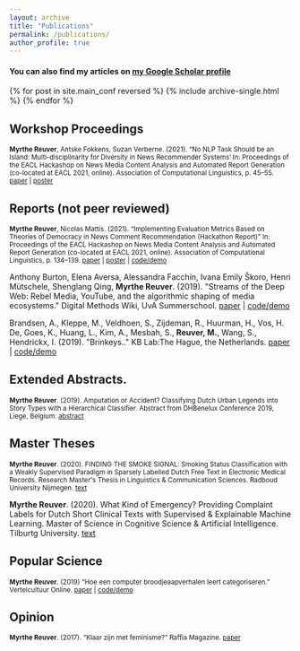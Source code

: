 ```yaml
---
layout: archive
title: "Publications"
permalink: /publications/
author_profile: true
---
```


#### You can also find my articles on [my Google Scholar profile](https://scholar.google.com/citations?user=HeACvaEAAAAJ&hl=en)


{% for post in site.main_conf reversed %}
  {% include archive-single.html %}
{% endfor %}

## Workshop Proceedings

<sub>**Myrthe Reuver**, Antske Fokkens, Suzan Verberne. (2021). “No NLP Task Should be an Island: Multi-disciplinarity for Diversity in News Recommender Systems’ In: Proceedings of the EACL Hackashop on News Media Content Analysis and Automated Report Generation (co-located at EACL 2021, online). Association of Computational Linguistics, p. 45–55.
[paper](https://www.aclweb.org/anthology/2021.hackashop-1.7.pdf) |
[poster]()</sub>

## Reports (not peer reviewed)

<sub>**Myrthe Reuver**, Nicolas Mattis. (2021). “Implementing Evaluation Metrics Based on Theories of Democracy in News Comment Recommendation (Hackathon Report)” In: Proceedings of the EACL Hackashop on News Media Content Analysis and Automated Report Generation (co-located at EACL 2021, online). Association of Computational Linguistics, p. 134–139.
[paper](https://www.aclweb.org/anthology/2021.hackashop-1.19.pdf) |
[poster]() |
[code/demo](https://github.com/myrthereuver/Hackathon_MediaComments/blob/main/Hackathon_comments_script.ipynb)

Anthony Burton, Elena Aversa, Alessandra Facchin, Ivana Emily Škoro, Henri Mütschele, Shenglang Qing, **Myrthe Reuver**. (2019). "Streams of the Deep Web: Rebel Media, YouTube, and the algorithmic shaping of media ecosystems." Digital Methods Wiki, UvA Summerschool.
[paper](https://wiki.digitalmethods.net/Dmi/SummerSchool2019StreamsoftheDeepWeb) |
[code/demo](https://anthbrtn.com/streamsDeepWeb/ctopics/index.html)

Brandsen, A., Kleppe, M., Veldhoen, S., Zijdeman, R., Huurman, H., Vos, H. De, Goes, K., Huang, L., Kim, A., Mesbah, S., **Reuver, M.**, Wang, S., Hendrickx, I. (2019). "Brinkeys.." KB Lab:The Hague, the Netherlands.
[paper](http://www.kbresearch.nl/brinkeys/report.pdf) |
[code/demo](http://kbresearch.nl/brinkeys/)</sub>

## Extended Abstracts.

<sub>**Myrthe Reuver**. (2019).  Amputation or Accident? Classifying Dutch Urban Legends into Story Types with a Hierarchical Classifier. Abstract from DHBenelux Conference 2019, Liege, Belgium.
[abstract](https://myrthereuver.github.io/talks/DH_Benelux_2019_paper_69.pdf)</sub>

## Master Theses 

<sub>**Myrthe Reuver**. (2020). FINDING THE SMOKE SIGNAL: Smoking Status Classification with a Weakly Supervised Paradigm in Sparsely Labelled Dutch Free Text in Electronic Medical Records. Research Master's Thesis in Linguistics & Communication Sciences. Radboud University Nijmegen.
[text](https://theses.ubn.ru.nl/bitstream/handle/123456789/10278/Reuver%2C_M.E._1.pdf?sequence=1)

**Myrthe Reuver**. (2020). What Kind of Emergency?
Providing Complaint Labels for Dutch Short Clinical Texts with Supervised & Explainable Machine Learning. Master of Science in Cognitive Science & Artificial Intelligence. Tilburtg University. [text](https://www.researchgate.net/profile/Myrthe-Reuver-2/publication/349916107_What_Kind_of_Emergency_Providing_Complaint_Labels_for_Dutch_Short_Clinical_Texts_with_Supervised_Explainable_Machine_Learning_What_Kind_of_Emergency_Providing_Complaint_Labels_for_Dutch_Short_Clinical/links/60473581a6fdcc9c7821a978/What-Kind-of-Emergency-Providing-Complaint-Labels-for-Dutch-Short-Clinical-Texts-with-Supervised-Explainable-Machine-Learning-What-Kind-of-Emergency-Providing-Complaint-Labels-for-Dutch-Short-Clinic.pdf)</sub>

## Popular Science 

<sub>**Myrthe Reuver**. (2019) “Hoe een computer broodjeaapverhalen leert categoriseren.” Vertelcultuur Online.
[paper](https://neerlandistiek.nl/2019/10/hoe-een-computer-broodjeaapverhalen-leert-categoriseren/) |
[code/demo](https://myrthereuver.github.io/UrbanLegendCategorizer/)</sub>


## Opinion

<sub>**Myrthe Reuver**. (2017). “Klaar zijn met feminisme?” Raffia Magazine.
[paper](https://raffia-magazine.com/2017/05/01/klaar-zijn-met-feminisme/)</sub>

